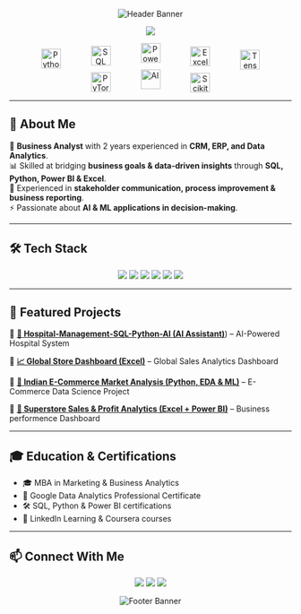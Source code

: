 <!-- 🌊 Header Wave Banner --><p align="center"> <img src="https://capsule-render.vercel.app/api?type=waving&color=0f2027,203a43,2c5364&height=220&section=header&text=%F0%9F%91%8B%20Abhijeet%20Kanse&fontSize=42&fontColor=ffffff&animation=twinkling&fontAlignY=35&desc=%20Business%20Analyst%20%7C%20Data%20Analyst%20%7C%20%20&descSize=20&descAlignY=65" alt="Header Banner" /> </p>

<!-- ⌨️ Typing Animation -->
<p align="center">
  <img src="https://readme-typing-svg.herokuapp.com?size=22&duration=3000&color=2c5364&center=true&vCenter=true&width=850&lines=Business+Analyst;Data+Analytics;Turning+Data+into+Business+Decisions" />
</p>

<!-- Floating Wave Icons -->
<p align="center">
  <img src="https://cdn.jsdelivr.net/gh/devicons/devicon/icons/python/python-original.svg" alt="Python" title="Python" width="35" height="35" style="margin: 0 25px; vertical-align: -8px;"/>
  <img src="https://cdn.jsdelivr.net/gh/devicons/devicon/icons/mysql/mysql-original.svg" alt="SQL" title="SQL / MySQL" width="35" height="35" style="margin: 0 25px; vertical-align: -3px;"/>
  <img src="https://img.icons8.com/color/48/power-bi.png" alt="Power BI" title="Power BI" width="35" height="35" style="margin: 0 25px; vertical-align: 2px;"/>
  <img src="https://img.icons8.com/color/48/microsoft-excel-2019--v1.png" alt="Excel" title="Microsoft Excel" width="35" height="35" style="margin: 0 25px; vertical-align: -4px;"/>
  <img src="https://cdn.jsdelivr.net/gh/devicons/devicon/icons/tensorflow/tensorflow-original.svg" alt="TensorFlow" title="TensorFlow" width="35" height="35" style="margin: 0 25px; vertical-align: -10px;"/>
  <img src="https://cdn.jsdelivr.net/gh/devicons/devicon/icons/pytorch/pytorch-original.svg" alt="PyTorch" title="PyTorch" width="35" height="35" style="margin: 0 25px; vertical-align: -5px;"/>
  <img src="https://img.icons8.com/ios-filled/50/000000/artificial-intelligence.png" alt="AI" title="Artificial Intelligence" width="35" height="35" style="margin: 0 25px; vertical-align: 0px;"/>
  <img src="https://cdn.jsdelivr.net/gh/devicons/devicon/icons/scikitlearn/scikitlearn-original.svg" alt="Scikit-Learn" title="Scikit-Learn" width="35" height="35" style="margin: 0 25px; vertical-align: -6px;"/>
</p>

---

## 💼 About Me  

🌟 **Business Analyst** with 2 years experienced in **CRM, ERP, and Data Analytics**.  
📊 Skilled at bridging **business goals & data-driven insights** through **SQL, Python, Power BI & Excel**.  
🤝 Experienced in **stakeholder communication, process improvement & business reporting**.  
⚡ Passionate about **AI & ML applications in decision-making**.  

---

## 🛠️ Tech Stack  

<p align="center">  
  <img src="https://img.shields.io/badge/SQL-4479A1?style=for-the-badge&logo=MySQL&logoColor=white" />  
  <img src="https://img.shields.io/badge/Python-3776AB?style=for-the-badge&logo=python&logoColor=white" />  
  <img src="https://img.shields.io/badge/Power%20BI-F2C811?style=for-the-badge&logo=Power%20BI&logoColor=black" />  
  <img src="https://img.shields.io/badge/Excel-217346?style=for-the-badge&logo=microsoft-excel&logoColor=white" />  
  <img src="https://img.shields.io/badge/AI%2FML-FF6F00?style=for-the-badge&logo=tensorflow&logoColor=white" />  
  <img src="https://img.shields.io/badge/CRM-0052CC?style=for-the-badge&logo=Atlassian&logoColor=white" />  
</p>  

---

## 📂 Featured Projects  

🔹 [**🏥 Hospital-Management-SQL-Python-AI (AI Assistant)**](https://github.com/Abhijeet-Kanse/Hospital-Management-SQL-Python-AI)) –  AI-Powered Hospital System

🔹 [**📈 Global Store Dashboard (Excel)**](https://github.com/Abhijeet-Kanse/Global-Store-Excel-Dashboard-Project-Sales-Analysis-Insights) – Global Sales Analytics Dashboard 

🔹 [**🚀 Indian E-Commerce Market Analysis (Python, EDA & ML)**](https://github.com/Abhijeet-Kanse/Indian-Ecommerce-EDA-ML-Python) –  E-Commerce Data Science Project

🔹 [**🏬 Superstore Sales & Profit Analytics (Excel + Power BI)**](https://github.com/Abhijeet-Kanse/Superstore-Sales-Analytics-Excel-PowerBI) – Business performence Dashboard

---

## 🎓 Education & Certifications  

- 🎓 MBA in Marketing & Business Analytics  
- 📜 Google Data Analytics Professional Certificate  
- 🛠 SQL, Python & Power BI certifications  
- 🎯 LinkedIn Learning & Coursera courses  

---

## 📫 Connect With Me  

<p align="center">
  <a href="https://www.linkedin.com/in/abhijeet-kanse"><img src="https://img.shields.io/badge/LinkedIn-0A66C2?style=for-the-badge&logo=linkedin&logoColor=white" /></a>
  <a href="mailto:abhijeetkanse33@gmail.com"><img src="https://img.shields.io/badge/Email-D14836?style=for-the-badge&logo=gmail&logoColor=white" /></a>
  <a href="https://github.com/Abhijeet-Kanse"><img src="https://img.shields.io/badge/GitHub-100000?style=for-the-badge&logo=github&logoColor=white" /></a>
</p>

<!-- 🌊 Footer Wave Banner --><p align="center"> <img src="https://capsule-render.vercel.app/api?type=waving&color=2c5364,203a43,0f2027&height=150&section=footer" alt="Footer Banner" /> </p>
